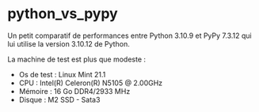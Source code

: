 # python_vs_pypy

Un petit comparatif de performances entre Python 3.10.9 et PyPy 7.3.12 qui lui utilise la version 3.10.12 de Python.

La machine de test est plus que modeste : 
- Os de test : Linux Mint 21.1
- CPU : Intel(R) Celeron(R) N5105 @ 2.00GHz
- Mémoire : 16 Go DDR4/2933 MHz
- Disque : M2 SSD - Sata3

